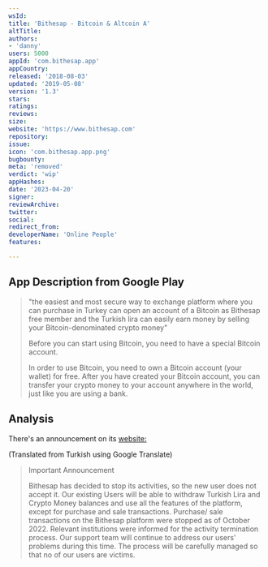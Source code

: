 ```yaml
---
wsId: 
title: 'Bithesap - Bitcoin & Altcoin A'
altTitle: 
authors:
- 'danny'
users: 5000
appId: 'com.bithesap.app'
appCountry: 
released: '2018-08-03'
updated: '2019-05-08'
version: '1.3'
stars: 
ratings: 
reviews: 
size: 
website: 'https://www.bithesap.com'
repository: 
issue: 
icon: 'com.bithesap.app.png'
bugbounty: 
meta: 'removed'
verdict: 'wip'
appHashes: 
date: '2023-04-20'
signer: 
reviewArchive: 
twitter: 
social: 
redirect_from: 
developerName: 'Online People'
features: 

---
```


## App Description from Google Play

> "the easiest and most secure way to exchange platform where you can purchase in Turkey can open an account of a Bitcoin as Bithesap free member and the Turkish lira can easily earn money by selling your Bitcoin-denominated crypto money"
>
> Before you can start using Bitcoin, you need to have a special Bitcoin account. 
>
> In order to use Bitcoin, you need to own a Bitcoin account (your wallet) for free. After you have created your Bitcoin account, you can transfer your crypto money to your account anywhere in the world, just like you are using a bank.

## Analysis 

There's an announcement on its [website:](https://www.bithesap.com) 

(Translated from Turkish using Google Translate)

> Important Announcement
>
> Bithesap has decided to stop its activities, so the new user does not accept it. Our existing Users will be able to withdraw Turkish Lira and Crypto Money balances and use all the features of the platform, except for purchase and sale transactions. Purchase/ sale transactions on the Bithesap platform were stopped as of October 2022. Relevant institutions were informed for the activity termination process. Our support team will continue to address our users' problems during this time. The process will be carefully managed so that no of our users are victims. 